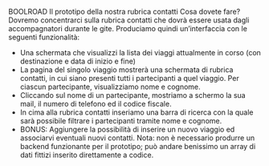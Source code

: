 BOOLROAD
Il prototipo della nostra rubrica contatti
Cosa dovete fare?
Dovremo concentrarci sulla rubrica contatti che dovrà essere usata dagli accompagnatori durante le gite.
Produciamo quindi un’interfaccia con le seguenti funzionalità:
- Una schermata che visualizzi la lista dei viaggi attualmente in corso (con destinazione e data di inizio e
fine)
- La pagina del singolo viaggio mostrerà una schermata di rubrica contatti, in cui siano presenti tutti i
partecipanti a quel viaggio. Per ciascun partecipante, visualizziamo nome e cognome.
- Cliccando sul nome di un partecipante, mostriamo a schermo la sua mail, il numero di telefono ed il codice
fiscale.
- In cima alla rubrica contatti inseriamo una barra di ricerca con la quale sarà possibile filtrare i partecipanti
tramite nome e cognome.
- BONUS: Aggiungere la possibilità di inserire un nuovo viaggio ed associarvi eventuali nuovi contatti.
Nota: non è necessario produrre un backend funzionante per il prototipo; può andare benissimo un array di dati
fittizi inserito direttamente a codice.